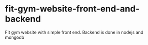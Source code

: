 # fit-gym-website-front-end-and-backend
Fit gym website with simple front end. Backend is done in nodejs and mongodb
